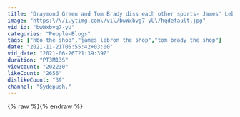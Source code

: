 ```yaml
---
title: "Draymond Green and Tom Brady diss each other sports- James' Lebron The Shop"
image: "https:\/\/i.ytimg.com\/vi\/bwWxbvg7-yU\/hqdefault.jpg"
vid_id: "bwWxbvg7-yU"
categories: "People-Blogs"
tags: ["hbo the shop","james lebron the shop","tom brady the shop"]
date: "2021-11-21T05:55:42+03:00"
vid_date: "2021-06-26T21:39:39Z"
duration: "PT3M13S"
viewcount: "202230"
likeCount: "2656"
dislikeCount: "39"
channel: "Sydepush."
---
```

{% raw %}{% endraw %}
